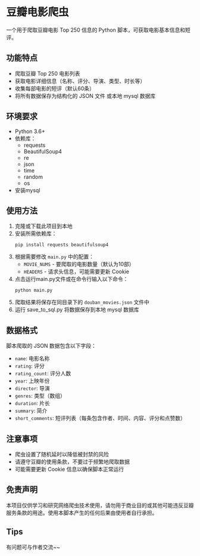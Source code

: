 # 豆瓣电影爬虫

一个用于爬取豆瓣电影 Top 250 信息的 Python 脚本，可获取电影基本信息和短评。

## 功能特点

- 爬取豆瓣 Top 250 电影列表
- 获取电影详细信息（名称、评分、导演、类型、时长等）
- 收集每部电影的短评（默认60条）
- 将所有数据保存为结构化的 JSON 文件 或本地 mysql 数据库

## 环境要求

- Python 3.6+
- 依赖库：
    - requests
    - BeautifulSoup4
    - re
    - json
    - time
    - random
    - os
- 安装mysql

## 使用方法

1. 克隆或下载此项目到本地
2. 安装所需依赖库：
     ```
     pip install requests beautifulsoup4
     ```
3. 根据需要修改 `main.py` 中的配置：
     - `MOVIE_NUMS` - 要爬取的电影数量（默认为10部）
     - `HEADERS` - 请求头信息，可能需要更新 Cookie
4. 点击运行main.py文件或在命令行输入以下命令：
     ```
     python main.py
     ```
5. 爬取结果将保存在同目录下的 `douban_movies.json` 文件中
6. 运行 save_to_sql.py 将数据保存到本地 mysql 数据库

## 数据格式

脚本爬取的 JSON 数据包含以下字段：
- `name`: 电影名称
- `rating`: 评分
- `rating_count`: 评分人数
- `year`: 上映年份
- `director`: 导演
- `genres`: 类型（数组）
- `duration`: 片长
- `summary`: 简介
- `short_comments`: 短评列表（每条包含作者、时间、内容、评分和点赞数）

## 注意事项

- 爬虫设置了随机延时以降低被封禁的风险
- 请遵守豆瓣的使用条款，不要过于频繁地爬取数据
- 可能需要更新 Cookie 信息以确保脚本正常运行

## 免责声明

本项目仅供学习和研究网络爬虫技术使用，请勿用于商业目的或其他可能违反豆瓣服务条款的用途。使用本脚本产生的任何后果由使用者自行承担。

## Tips

有问题可与作者交流~~